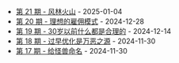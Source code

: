 * [第 21 期 - 风林火山](https://myzara.vercel.app/posts/21-风林火山) - 2025-01-04
* [第 20 期 - 理想的雇佣模式](https://myzara.vercel.app/posts/20-理想的雇佣模式) - 2024-12-28
* [第 19 期 - 30岁以前什么都是合理的](https://myzara.vercel.app/posts/19-30岁以前什么都是合理的) - 2024-12-14
* [第 18 期 - 过早优化是万恶之源](https://myzara.vercel.app/posts/18-过早优化是万恶之源) - 2024-11-30
* [第 17 期 - 给怪兽命名](https://myzara.vercel.app/posts/17-给怪兽命名) - 2024-11-30
